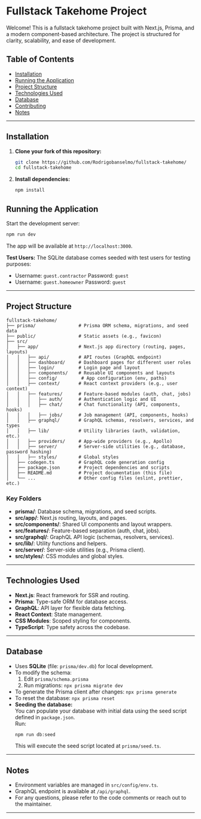 # Fullstack Takehome Project

Welcome! This is a fullstack takehome project built with Next.js, Prisma, and a modern component-based architecture. The project is structured for clarity, scalability, and ease of development.

## Table of Contents

- [Installation](#installation)
- [Running the Application](#running-the-application)
- [Project Structure](#project-structure)
- [Technologies Used](#technologies-used)
- [Database](#database)
- [Contributing](#contributing)
- [Notes](#notes)

---

## Installation

1. **Clone your fork of this repository:**
   ```bash
   git clone https://github.com/Rodrigobanselmo/fullstack-takehome/
   cd fullstack-takehome
   ```
2. **Install dependencies:**
   ```bash
   npm install
   ```

## Running the Application

Start the development server:
```bash
npm run dev
```
The app will be available at `http://localhost:3000`.

**Test Users:**
The SQLite database comes seeded with test users for testing purposes:
- Username: `guest.contractor`  Password: `guest`
- Username: `guest.homeowner`   Password: `guest`

---

## Project Structure

```
fullstack-takehome/
├── prisma/                # Prisma ORM schema, migrations, and seed data
├── public/                # Static assets (e.g., favicon)
├── src/
│   ├── app/               # Next.js app directory (routing, pages, layouts)
│   │   ├── api/           # API routes (GraphQL endpoint)
│   │   ├── dashboard/     # Dashboard pages for different user roles
│   │   ├── login/         # Login page and layout
│   │   ├── components/    # Reusable UI components and layouts
│   │   ├── config/         # App configuration (env, paths)
│   │   ├── context/       # React context providers (e.g., user context)
│   │   ├── features/      # Feature-based modules (auth, chat, jobs)
│   │   │   ├── auth/      # Authentication logic and UI
│   │   │   ├── chat/      # Chat functionality (API, components, hooks)
│   │   │   ├── jobs/      # Job management (API, components, hooks)
│   │   ├── graphql/       # GraphQL schemas, resolvers, services, and types
│   │   ├── lib/           # Utility libraries (auth, validation, etc.)
│   │   ├── providers/     # App-wide providers (e.g., Apollo)
│   │   ├── server/        # Server-side utilities (e.g., database, password hashing)
│   │   ├── styles/        # Global styles
│   ├── codegen.ts         # GraphQL code generation config
│   ├── package.json       # Project dependencies and scripts
│   ├── README.md          # Project documentation (this file)
│   └── ...                # Other config files (eslint, prettier, etc.)
```

### Key Folders

- **prisma/**: Database schema, migrations, and seed scripts.
- **src/app/**: Next.js routing, layouts, and pages.
- **src/components/**: Shared UI components and layout wrappers.
- **src/features/**: Feature-based separation (auth, chat, jobs).
- **src/graphql/**: GraphQL API logic (schemas, resolvers, services).
- **src/lib/**: Utility functions and helpers.
- **src/server/**: Server-side utilities (e.g., Prisma client).
- **src/styles/**: CSS modules and global styles.

---

## Technologies Used

- **Next.js**: React framework for SSR and routing.
- **Prisma**: Type-safe ORM for database access.
- **GraphQL**: API layer for flexible data fetching.
- **React Context**: State management.
- **CSS Modules**: Scoped styling for components.
- **TypeScript**: Type safety across the codebase.

---

## Database

- Uses **SQLite** (file: `prisma/dev.db`) for local development.
- To modify the schema:
  1. Edit `prisma/schema.prisma`
  2. Run migrations: `npx prisma migrate dev`
- To generate the Prisma client after changes: `npx prisma generate`
- To reset the database: `npx prisma reset`
- **Seeding the database:**  
  You can populate your database with initial data using the seed script defined in `package.json`.  
  Run:
  ```bash
  npm run db:seed
  ```
  This will execute the seed script located at `prisma/seed.ts`.


---

## Notes

- Environment variables are managed in `src/config/env.ts`.
- GraphQL endpoint is available at `/api/graphql`.
- For any questions, please refer to the code comments or reach out to the maintainer.

---

